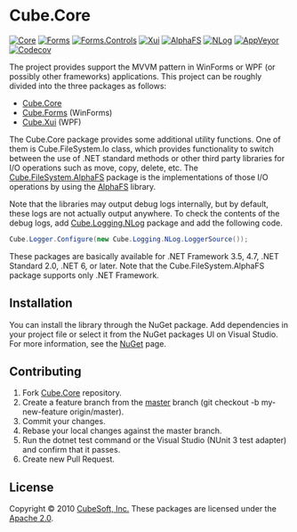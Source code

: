 Cube.Core
====

[![Core](https://badgen.net/nuget/v/cube.core?label=core)](https://www.nuget.org/packages/cube.core/)
[![Forms](https://badgen.net/nuget/v/cube.forms?label=forms)](https://www.nuget.org/packages/cube.forms/)
[![Forms.Controls](https://badgen.net/nuget/v/cube.forms.controls?label=forms.controls)](https://www.nuget.org/packages/cube.forms.controls/)
[![Xui](https://badgen.net/nuget/v/cube.xui?label=xui)](https://www.nuget.org/packages/cube.xui/)
[![AlphaFS](https://badgen.net/nuget/v/cube.filesystem.alphafs?label=alphafs)](https://www.nuget.org/packages/cube.filesystem.alphafs/)
[![NLog](https://badgen.net/nuget/v/cube.logging.nlog?label=nlog)](https://www.nuget.org/packages/cube.logging.nlog/)
[![AppVeyor](https://badgen.net/appveyor/ci/clown/cube-core)](https://ci.appveyor.com/project/clown/cube-core)
[![Codecov](https://badgen.net/codecov/c/github/cube-soft/cube.core)](https://codecov.io/gh/cube-soft/cube.core)

The project provides support the MVVM pattern in WinForms or WPF (or possibly other frameworks) applications. This project can be roughly divided into the three packages as follows:

* [Cube.Core](https://www.nuget.org/packages/cube.core/)
* [Cube.Forms](https://www.nuget.org/packages/cube.forms/) (WinForms)
* [Cube.Xui](https://www.nuget.org/packages/cube.xui/) (WPF)

The Cube.Core package provides some additional utility functions. One of them is Cube.FileSystem.Io class, which provides functionality to switch between the use of .NET standard methods or other third party libraries for I/O operations such as move, copy, delete, etc. The [Cube.FileSystem.AlphaFS](https://www.nuget.org/packages/cube.filesystem.alphafs/) package is the implementations of those I/O operations by using the [AlphaFS](https://alphafs.alphaleonis.com/) library.

Note that the libraries may output debug logs internally, but by default, these logs are not actually output anywhere. To check the contents of the debug logs, add [Cube.Logging.NLog](https://www.nuget.org/packages/cube.logging.nlog/) package and add the following code.

```cs
Cube.Logger.Configure(new Cube.Logging.NLog.LoggerSource());
```

These packages are basically available for .NET Framework 3.5, 4.7, .NET Standard 2.0, .NET 6, or later. Note that the Cube.FileSystem.AlphaFS package supports only .NET Framework.

## Installation

You can install the library through the NuGet package. Add dependencies in your project file or select it from the NuGet packages UI on Visual Studio. For more information, see the [NuGet](https://www.nuget.org/packages/cube.core/) page.

## Contributing

1. Fork [Cube.Core](https://github.com/cube-soft/cube.core/fork) repository.
2. Create a feature branch from the [master](https://github.com/cube-soft/cube.core/tree/master) branch (git checkout -b my-new-feature origin/master).
3. Commit your changes.
4. Rebase your local changes against the master branch.
5. Run the dotnet test command or the Visual Studio (NUnit 3 test adapter) and confirm that it passes.
6. Create new Pull Request.

## License

Copyright © 2010 [CubeSoft, Inc.](https://www.cube-soft.jp/)
These packages are licensed under the [Apache 2.0](https://github.com/cube-soft/cube.core/blob/master/License.txt).